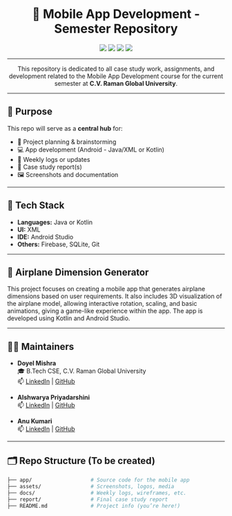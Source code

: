 <h1 align="center">📱 Mobile App Development - Semester Repository</h1>

<p align="center">
  <img src="https://img.shields.io/badge/Status-Active-blue" />
  <img src="https://img.shields.io/badge/Semester-5th-orange" />
  <img src="https://img.shields.io/badge/Languages-Java%20%7C%20Kotlin-yellow" />
  <img src="https://img.shields.io/badge/Platform-AndroidStudio-brightgreen" />
</p>

---

<p align="center">
  This repository is dedicated to all case study work, assignments, and development related to the Mobile App Development course for the current semester at <strong>C.V. Raman Global University</strong>.
</p>

---

## 📌 Purpose

This repo will serve as a **central hub** for:
- 📁 Project planning & brainstorming  
- 💻 App development (Android - Java/XML or Kotlin)  
- 📝 Weekly logs or updates  
- 🧾 Case study report(s)  
- 🖼️ Screenshots and documentation  

---

## 🔧 Tech Stack

- **Languages:** Java or Kotlin  
- **UI:** XML  
- **IDE:** Android Studio  
- **Others:** Firebase, SQLite, Git  

---

## 🛫 Airplane Dimension Generator

This project focuses on creating a mobile app that generates airplane dimensions based on user requirements. It also includes 3D visualization of the airplane model, allowing interactive rotation, scaling, and basic animations, giving a game-like experience within the app. The app is developed using Kotlin and Android Studio.

---

## 👩‍💻 Maintainers
- **Doyel Mishra**  
  🎓 B.Tech CSE, C.V. Raman Global University  
  📫 [LinkedIn](https://www.linkedin.com/in/doyel-mishra) | [GitHub](https://github.com/doyelmishra)

- **AIshwarya Priyadarshini**  
  📫 [LinkedIn](#) | [GitHub](#)

- **Anu Kumari**  
  📫 [LinkedIn](#) | [GitHub](#)

---

## 🗂️ Repo Structure (To be created)

```bash
├── app/                   # Source code for the mobile app
├── assets/                # Screenshots, logos, media
├── docs/                  # Weekly logs, wireframes, etc.
├── report/                # Final case study report
├── README.md              # Project info (you’re here!)
